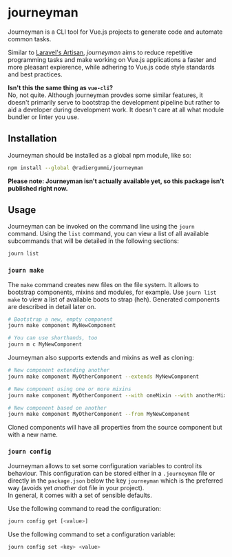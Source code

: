 # journeyman
Journeyman is a CLI tool for Vue.js projects to generate code and automate common tasks.

Similar to [Laravel's Artisan](https://laravel.com/docs/5.6/artisan), *journeyman* aims to reduce repetitive programming tasks and make working on Vue.js applications a faster and more pleasant expierence, while adhering to Vue.js code style standards and best practices.

**Isn't this the same thing as `vue-cli`?**  
No, not quite. Although journeyman provdes some similar features, it doesn't primarily serve to bootstrap the development pipeline but rather to aid a developer during development work. It doesn't care at all what module bundler or linter you use.

## Installation
Journeyman should be installed as a global npm module, like so:

```sh
npm install --global @radiergummi/journeyman
```
**Please note: Journeyman isn't actually available yet, so this package isn't published right now.**

## Usage
Journeyman can be invoked on the command line using the `journ` command. Using the `list` command, you can view a list of all available subcommands that will be detailed in the following sections:

```sh
journ list
```

### `journ make`
The `make` command creates new files on the file system. It allows to bootstrap components, mixins and modules, for example. Use `journ list make` to view a list of available boots to strap (heh). Generated components are described in detail later on.  

```sh
# Bootstrap a new, empty component
journ make component MyNewComponent

# You can use shorthands, too
journ m c MyNewComponent
```

Journeyman also supports extends and mixins as well as cloning:

```sh
# New component extending another
journ make component MyOtherComponent --extends MyNewComponent

# New component using one or more mixins
journ make component MyOtherComponent --with oneMixin --with anotherMixin

# New component based on another
journ make component MyOtherComponent --from MyNewComponent
```

Cloned components will have all properties from the source component but with a new name.

### `journ config`
Journeyman allows to set some configuration variables to control its behaviour. This configuration can be stored either in a `.journeyman` file or directly in the `package.json` below the key `journeyman` which is the preferred way (avoids yet *another* dot file in your project).  
In general, it comes with a set of sensible defaults.

Use the following command to read the configuration:

```sh
journ config get [<value>]
```

Use the following command to set a configuration variable:

```sh
journ config set <key> <value>
```
